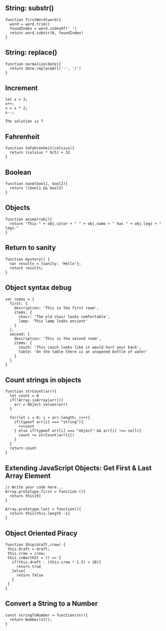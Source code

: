 ## String: substr()

```
function firstWord(word){
  word = word.trim()
  foundIndex = word.indexOf(' ')
  return word.substr(0, foundIndex)
}
```

## String: replace()

```
function normalize(date){
  return date.replaceAll('-', '/')
}
```

## Increment

```
let x = 3;
x++;
x = x * 2;
x--;

The solution is 7
```

## Fahrenheit

```
function toFahrenheit(celsius){
  return (celsius * 9/5) + 32
}
```

## Boolean

```
function nand(bool1, bool2){
  return !(bool1 && bool2)
}
```

## Objects

```
function animal(obj){
  return "This " + obj.color + " " + obj.name + " has " + obj.legs + " legs."
}
```

## Return to sanity

```
function mystery() {
  var results = {sanity: 'Hello'};
  return results;
}
```

## Object syntax debug

```
var rooms = {
  first: {
    description: 'This is the first room',
    items: {
      chair: 'The old chair looks comfortable',
      lamp: 'This lamp looks ancient'
    }
  },
  second: {
    description: 'This is the second room',
    items: {
      couch: 'This couch looks like it would hurt your back',
      table: 'On the table there is an unopened bottle of water'
    }
  }
}
```

## Count strings in objects

```
function strCount(arr){
  let count = 0
  if(!Array.isArray(arr)){
    arr = Object.values(arr)
  }
  
  for(let i = 0; i < arr.length; i++){
    if(typeof arr[i] === "string"){
      ++count
    } else if(typeof arr[i] === "object" && arr[i] !== null){
      count += strCount(arr[i])
    }
  }
  return count
}
```

## Extending JavaScript Objects: Get First & Last Array Element
```
// Write your code here...
Array.prototype.first = function (){
  return this[0]
}

Array.prototype.last = function(){
  return this[this.length -1]
}
```

##  Object Oriented Piracy

```
function Ship(draft,crew) {
 this.draft = draft;
 this.crew = crew;
 this.isWorthIt = () => {
   if(this.draft - (this.crew * 1.5) > 20){
     return true
   }else{
     return false
   }
 }
}
```

## Convert a String to a Number

```
const stringToNumber = function(str){
  return Number(str);
}
```
